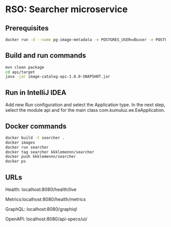 # RSO: Searcher microservice

## Prerequisites

```bash
docker run -d --name pg-image-metadata -e POSTGRES_USER=dbuser -e POSTGRES_PASSWORD=postgres -e POSTGRES_DB=image-metadata -p 5432:5432 postgres:13
```

## Build and run commands
```bash
mvn clean package
cd api/target
java -jar image-catalog-api-1.0.0-SNAPSHOT.jar
```

## Run in IntelliJ IDEA
Add new Run configuration and select the Application type. In the next step, select the module api and for the main class com.kumuluz.ee.EeApplication.

## Docker commands
```bash
docker build -t searcher .   
docker images
docker run searcher    
docker tag searcher kkklemennn/searcher   
docker push kkklemennn/searcher
docker ps
```

## URLs

Health: localhost:8080/health/live

Metrics:localhost:8080/health/metrics

GraphQL: localhost:8080/graphiql

OpenAPI: localhost:8080/api-specs/ui/
